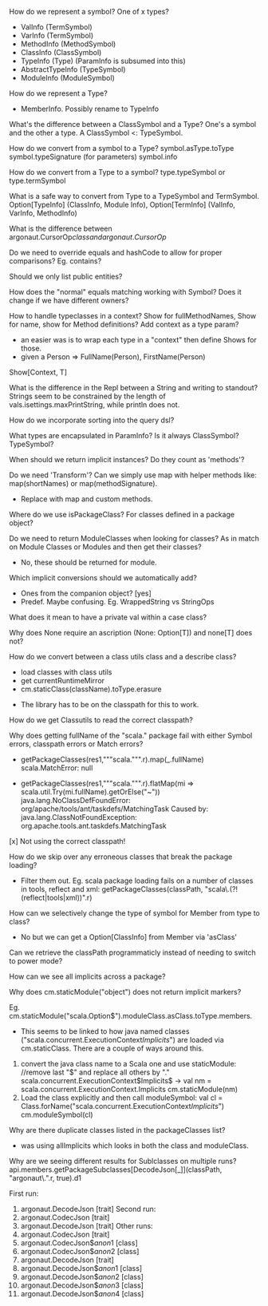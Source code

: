 How do we represent a symbol?
 One of x types?
 - ValInfo (TermSymbol)
 - VarInfo (TermSymbol)
 - MethodInfo (MethodSymbol)
 - ClassInfo (ClassSymbol)
 - TypeInfo (Type) (ParamInfo is subsumed into this)
 - AbstractTypeInfo (TypeSymbol)
 - ModuleInfo (ModuleSymbol)

How do we represent a Type?
- MemberInfo. Possibly rename to TypeInfo

What's the difference between a ClassSymbol and a Type?
 One's a symbol and the other a type. A ClassSymbol <: TypeSymbol.

How do we convert from a symbol to a Type?
symbol.asType.toType
symbol.typeSignature (for parameters)
symbol.info

How do we convert from a Type to a symbol?
type.typeSymbol or
type.termSymbol

What is a safe way to convert from Type to a TypeSymbol and TermSymbol.
Option[TypeInfo] (ClassInfo, Module Info), Option[TermInfo] (ValInfo, VarInfo, MethodInfo)

What is the difference between argonaut.CursorOp$class and argonaut.CursorOp$

Do we need to override equals and hashCode to allow for proper comparisons? Eg. contains?

Should we only list public entities?

How does the "normal" equals matching working with Symbol? Does it change if we have different owners?

How to handle typeclasses in a context? Show for fullMethodNames, Show for name, show for Method definitions? Add context as a type param?
 - an easier was is to wrap each type in a "context" then define Shows for those.
 - given a Person => FullName(Person), FirstName(Person)

Show[Context, T]

What is the difference in the Repl between a String and writing to standout?
 Strings seem to be constrained by the length of vals.isettings.maxPrintString, while println does not.

How do we incorporate sorting into the query dsl?

What types are encapsulated in ParamInfo? Is it always ClassSymbol? TypeSymbol?

When should we return implicit instances? Do they count as 'methods'?

Do we need 'Transform'? Can we simply use map with helper methods
like: map(shortNames) or map(methodSignature).
 - Replace with map and custom methods.

Where do we use isPackageClass? For classes defined in a package object?

Do we need to return ModuleClasses when looking for classes? As in match on Module Classes or Modules and then get their classes?
 - No, these should be returned for module.

Which implicit conversions should we automatically add?
 - Ones from the companion object? [yes]
 - Predef. Maybe confusing. Eg. WrappedString vs StringOps

What does it mean to have a private val within a case class?

Why does None require an ascription (None: Option[T]) and none[T] does not?

How do we convert between a class utils class and a describe class?
 - load classes with class utils
 - get currentRuntimeMirror
 - cm.staticClass(className).toType.erasure
 * The library has to be on the classpath for this to work.

How do we get Classutils to read the correct classpath?

Why does getting fullName of the "scala." package fail with either Symbol errors, classpath errors or Match errors?

  - getPackageClasses(res1,"""scala.""".r).map(_.fullName)
    scala.MatchError: null

  - getPackageClasses(res1,"""scala.""".r).flatMap(mi => scala.util.Try(mi.fullName).getOrElse("~"))
    java.lang.NoClassDefFoundError: org/apache/tools/ant/taskdefs/MatchingTask
    Caused by: java.lang.ClassNotFoundException: org.apache.tools.ant.taskdefs.MatchingTask

  [x] Not using the correct classpath!

How do we skip over any erroneous classes that break the package loading?
 - Filter them out.
   Eg. scala package loading fails on a number of classes in tools, reflect and xml: getPackageClasses(classPath, "scala\\.(?!(reflect|tools|xml))".r)

How can we selectively change the type of symbol for Member from type to class?
 - No but we can get a Option[ClassInfo] from Member via 'asClass'

Can we retrieve the classPath programmaticly instead of needing to switch to power mode?

How can we see all implicits across a package?

Why does cm.staticModule("object") does not return implicit markers?

Eg. cm.staticModule("scala.Option$").moduleClass.asClass.toType.members.

 - This seems to be linked to how java named classes ("scala.concurrent.ExecutionContext$Implicits$") are loaded via cm.staticClass. There are a couple of ways around this.
  1. convert the java class name to a Scala one and use staticModule:
    //remove last "$" and replace all others by "."
    scala.concurrent.ExecutionContext$Implicits$ ->
    val nm = scala.concurrent.ExecutionContext.Implicits
    cm.staticModule(nm)
  2. Load the class explicitly and then call moduleSymbol:
    val cl = Class.forName("scala.concurrent.ExecutionContext$Implicits$")
    cm.moduleSymbol(cl)

Why are there duplicate classes listed in the packageClasses list?
 - was using allImplicits which looks in both the class and moduleClass.

Why are we seeing different results for Sublclasses on multiple runs?
 api.members.getPackageSubclasses[DecodeJson[_]](classPath, "argonaut\\.".r, true).d1

 First run:
  1. argonaut.DecodeJson [trait]
 Second run:
  1. argonaut.CodecJson [trait]
  1. argonaut.DecodeJson [trait]
 Other runs:
   1. argonaut.CodecJson [trait]
   2. argonaut.CodecJson$$anon$1 [class]
   3. argonaut.CodecJson$$anon$2 [class]
   4. argonaut.DecodeJson [trait]
   5. argonaut.DecodeJson$$anon$1 [class]
   6. argonaut.DecodeJson$$anon$2 [class]
   7. argonaut.DecodeJson$$anon$3 [class]
   8. argonaut.DecodeJson$$anon$4 [class]